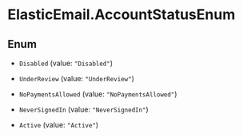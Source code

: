 # ElasticEmail.AccountStatusEnum

## Enum


* `Disabled` (value: `"Disabled"`)

* `UnderReview` (value: `"UnderReview"`)

* `NoPaymentsAllowed` (value: `"NoPaymentsAllowed"`)

* `NeverSignedIn` (value: `"NeverSignedIn"`)

* `Active` (value: `"Active"`)


